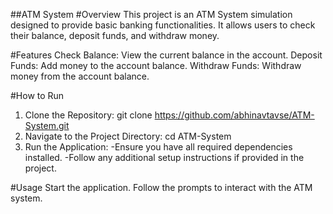 ##ATM System
#Overview
This project is an ATM System simulation designed to provide basic banking functionalities. It allows users to check their balance, deposit funds, and withdraw money.

#Features
Check Balance: View the current balance in the account.
Deposit Funds: Add money to the account balance.
Withdraw Funds: Withdraw money from the account balance.

#How to Run
1. Clone the Repository:
git clone https://github.com/abhinavtavse/ATM-System.git
2. Navigate to the Project Directory:
cd ATM-System
3. Run the Application:
-Ensure you have all required dependencies installed.
-Follow any additional setup instructions if provided in the project.

#Usage
Start the application.
Follow the prompts to interact with the ATM system.
